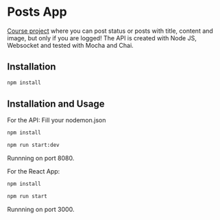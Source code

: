 # Posts App

[Course project](https://www.udemy.com/course/nodejs-the-complete-guide/) where you can post status or posts with title, content and image, but only if you are logged!
The API is created with Node JS, Websocket and tested with Mocha and Chai.

## Installation

```bash
npm install
```

## Installation and Usage

For the API:
Fill your nodemon.json

```python
npm install

npm run start:dev
```
Runnning on port 8080.

For the React App:

```python
npm install

npm run start
```

Runnning on port 3000.